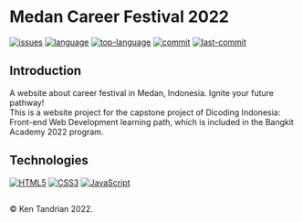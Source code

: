 # Medan Career Festival 2022
[![issues](https://img.shields.io/github/issues/KenTandrian/mcf2022-project)](https://github.com/KenTandrian/mcf2022-project/issues)
[![language](https://img.shields.io/github/languages/count/KenTandrian/mcf2022-project)](https://github.com/KenTandrian/mcf2022-project/search?l=css)
[![top-language](https://img.shields.io/github/languages/top/KenTandrian/mcf2022-project)](https://github.com/KenTandrian/mcf2022-project/search?l=css)
[![commit](https://img.shields.io/github/commit-activity/m/KenTandrian/mcf2022-project)](https://github.com/KenTandrian/mcf2022-project/commits/main)
[![last-commit](https://img.shields.io/github/last-commit/KenTandrian/mcf2022-project)](https://github.com/KenTandrian/mcf2022-project/commits/main)

## Introduction
A website about career festival in Medan, Indonesia. Ignite your future pathway!\
This is a website project for the capstone project of Dicoding Indonesia: Front-end Web Development learning path, which is included in the Bangkit Academy 2022 program.

## Technologies
[![HTML5](https://img.shields.io/badge/-HTML5-black?style=flat-square&logo=html5&logoColor=orange)](https://github.com/KenTandrian?tab=repositories&language=html)
[![CSS3](https://img.shields.io/badge/-CSS3-black?style=flat-square&logo=css3&logoColor=blue)](https://github.com/KenTandrian?tab=repositories&language=css)
[![JavaScript](https://img.shields.io/badge/-JavaScript-black?style=flat-square&logo=javascript)](https://github.com/KenTandrian?tab=repositories&language=javascript)

## 
&#169; Ken Tandrian 2022.
